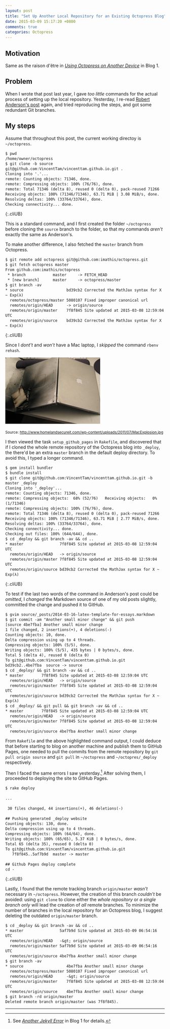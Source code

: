 ```yaml
---
layout: post
title: "Set Up Another Local Repository for an Existing Octopress Blog"
date: 2015-03-09 15:17:20 +0800
comments: true
categories: Octopress
---
```


Motivation
---

Same as the raison d'être in [*Using Octopress on Another Device*][pp]
in Blog 1.

Problem
---

When I wrote that post last year, I gave *too little* commands for the
actual process of setting up the local repository.  Yesterday, I
re-read [Robert Anderson's post][src] again, and tried reproducing the
steps, and got some redundant Git branches.

<!-- more -->

My steps
---

Assume that throughout this post, the current working directoy is
`~/octopress`.

    $ pwd
    /home/owner/octopress
    $ git clone -b source git@github.com:VincentTam/vincenttam.github.io.git .
    Cloning into '.'...
    remote: Counting objects: 71346, done.
    remote: Compressing objects: 100% (76/76), done.
    remote: Total 71346 (delta 8), reused 0 (delta 0), pack-reused 71266
    Receiving objects: 100% (71346/71346), 63.71 MiB | 3.08 MiB/s, done.
    Resolving deltas: 100% (33764/33764), done.
    Checking connectivity... done.
{:.cliUB}

This is a standard command, and I first created the folder
`~/octopress` before cloning the `source` branch to the folder, so
that my commands *aren't* exactly the same as Anderson's.

To make another difference, I also fetched the `master` branch from
Octopress.

    $ git remote add octopress git@github.com:imathis/octopress.git
    $ git fetch octopress master
    From github.com:imathis/octopress
     * branch            master     -> FETCH_HEAD
     * [new branch]      master     -> octopress/master
    $ git branch -av
    * source                   bd39cb2 Corrected the MathJax syntax for X ~ Exp(λ)
      remotes/octopress/master 5080107 Fixed improper canonical url
      remotes/origin/HEAD      -> origin/source
      remotes/origin/master    7f8f845 Site updated at 2015-03-08 12:59:04 UTC
      remotes/origin/source    bd39cb2 Corrected the MathJax syntax for X ~ Exp(λ)
{:.cliUB}

Since I *dont't* and *won't* have a Mac laptop, I *skipped* the
command `rbenv rehash`.

<picture class="fancybox" title="A Macbook exploded">
  <source srcset="/images/posts/MacExplosion/MacExplosion.jpg" media="(min-width: 340px)" />
  <img alt="Macbook exploded" src="/images/posts/MacExplosion/MacExplosion300.jpg" />
</picture>

<small>Source:
<http://www.homelandsecureit.com/wp-content/uploads/2011/07/MacExplosion.jpg>
</small>

I then viewed the task `setup_github_pages` in `Rakefile`, and
discovered that if I cloned the whole remote repository of the
Octopress blog into `_deploy`, the there'd be an extra `master` branch
in the default deploy directory.  To avoid this, I typed a longer
command.

    $ gem install bundler
    $ bundle install
    $ git clone git@github.com:VincentTam/vincenttam.github.io.git -b master _deploy
    Cloning into '_deploy'...
    remote: Counting objects: 71346, done.
    remote: Compressing objects:  68% (52/76)   Receiving objects:   0% (1/71346)
    remote: Compressing objects: 100% (76/76), done.
    remote: Total 71346 (delta 8), reused 0 (delta 0), pack-reused 71266
    Receiving objects: 100% (71346/71346), 63.71 MiB | 2.77 MiB/s, done.
    Resolving deltas: 100% (33764/33764), done.
    Checking connectivity... done.
    Checking out files: 100% (644/644), done.
    $ cd _deploy && git branch -av && cd ..
    * master                7f8f845 Site updated at 2015-03-08 12:59:04 UTC
      remotes/origin/HEAD   -> origin/source
      remotes/origin/master 7f8f845 Site updated at 2015-03-08 12:59:04 UTC
      remotes/origin/source bd39cb2 Corrected the MathJax syntax for X ~ Exp(λ)
{:.cliUB}

To test if the last two words of the command in Anderson's post could
be *omitted*, I *changed* the Markdown source of one of my old posts
slightly, committed the change and pushed it to GitHub.

<pre class="cliUB"><code>$ gvim source/_posts/2014-03-16-latex-template-for-essays.markdown
$ git commit -am "Another small minor change" &amp;&amp; git push
[source 4be7fba] Another small minor change
1 file changed, 2 insertions(+), 4 deletions(-)
Counting objects: 10, done.
Delta compression using up to 4 threads.
Compressing objects: 100% (5/5), done.
Writing objects: 100% (5/5), 435 bytes | 0 bytes/s, done.
Total 5 (delta 4), reused 0 (delta 0)
To git@github.com:VincentTam/vincenttam.github.io.git
bd39cb2..4be7fba  source -&gt; source
$ cd _deploy/ &amp;&amp; git branch -av &amp;&amp; cd ..
* master		7f8f845 Site updated at 2015-03-08 12:59:04 UTC
  remotes/origin/HEAD   -&gt; origin/source
  remotes/origin/master 7f8f845 Site updated at 2015-03-08 12:59:04 UTC
  <span class="HLCode">remotes/origin/source bd39cb2 Corrected the MathJax syntax for X ~ Exp(λ)</span>
$ cd _deploy/ &amp;&amp; <span class="HLCode">git pull</span> &amp;&amp; git branch -av &amp;&amp; cd ..
* master		7f8f845 Site updated at 2015-03-08 12:59:04 UTC
  remotes/origin/HEAD   -&gt; origin/source
  remotes/origin/master 7f8f845 Site updated at 2015-03-08 12:59:04 UTC
  <span class="HLCode">remotes/origin/source 4be7fba Another small minor change</span>
</code></pre>

From `Rakefile` and the above highlighted command output, I could
deduce that before starting to blog on another machine and publish
them to GitHub Pages, one needed to pull the commits from the remote
repository by `git pull origin source` and `git pull` in `~/octopress`
and `~/octopres/_deploy` respectively.

Then I faced the same errors I saw yesterday.[^pp2]  After solving
them, I proceeded to deploying the site to GitHub Pages.

    $ rake deploy

    ...

     30 files changed, 44 insertions(+), 46 deletions(-)

    ## Pushing generated _deploy website
    Counting objects: 130, done.
    Delta compression using up to 4 threads.
    Compressing objects: 100% (64/64), done.
    Writing objects: 100% (65/65), 5.37 KiB | 0 bytes/s, done.
    Total 65 (delta 35), reused 0 (delta 0)
    To git@github.com:VincentTam/vincenttam.github.io.git
       7f8f845..5af7b9d  master -> master

    ## Github Pages deploy complete
    cd -
{:.cliUB}

Lastly, I found that the remote tracking branch `origin/master`
*wasn't* necessary in `~/octopress`.  However, the creation of this
branch *couldn't* be avoided: using `git clone` to clone either the
*whole repository* or *a single branch only* will lead the creation of
*all* remote branches.  To minimize the number of branches in the
local repository for an Octopress blog, I suggest deleting the
outdated `origin/master` branch.

<pre class="cliUB"><code>$ cd _deploy &amp;&amp; git branch -av &amp;&amp; cd ..
<span class="HLCode">* master                5af7b9d Site updated at 2015-03-09 06:54:16 UTC</span>
  remotes/origin/HEAD   -&amp;gt; origin/source
  <span class="HLCode">remotes/origin/master 5af7b9d Site updated at 2015-03-09 06:54:16 UTC</span>
  remotes/origin/source 4be7fba Another small minor change
$ git branch -av
* source                   4be7fba Another small minor change
  remotes/octopress/master 5080107 Fixed improper canonical url
  remotes/origin/HEAD      -&amp;gt; origin/source
  <span class="HLCode">remotes/origin/master    7f8f845 Site updated at 2015-03-08 12:59:04 UTC</span>
  remotes/origin/source    4be7fba Another small minor change
$ git branch -rd origin/master
Deleted remote branch origin/master (was 7f8f845).
</code></pre>

---
[^pp2]: See [*Another Jekyll Error*][pp2] in Blog 1 for details.

[pp]: /blog/2014/05/26/using-octopress-on-another-device/#raison-dtre
[src]: http://blog.zerosharp.com/clone-your-octopress-to-blog-from-two-places/
[pp2]: /blog/2015/03/08/another-jekyll-error/
